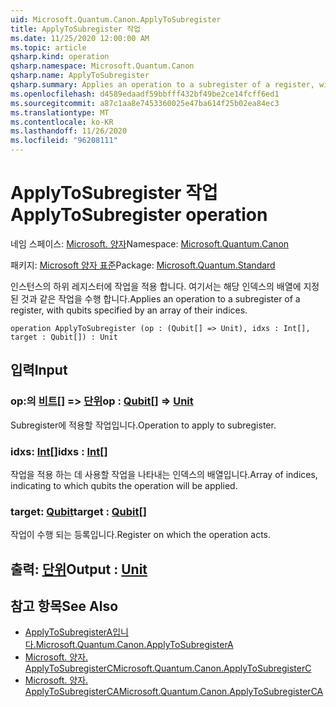 ```yaml
---
uid: Microsoft.Quantum.Canon.ApplyToSubregister
title: ApplyToSubregister 작업
ms.date: 11/25/2020 12:00:00 AM
ms.topic: article
qsharp.kind: operation
qsharp.namespace: Microsoft.Quantum.Canon
qsharp.name: ApplyToSubregister
qsharp.summary: Applies an operation to a subregister of a register, with qubits specified by an array of their indices.
ms.openlocfilehash: d4589edaadf59bbfff432bf49be2ce14fcff6ed1
ms.sourcegitcommit: a87c1aa8e7453360025e47ba614f25b02ea84ec3
ms.translationtype: MT
ms.contentlocale: ko-KR
ms.lasthandoff: 11/26/2020
ms.locfileid: "96208111"
---
```

# <a name="applytosubregister-operation"></a><span data-ttu-id="0149c-102">ApplyToSubregister 작업</span><span class="sxs-lookup"><span data-stu-id="0149c-102">ApplyToSubregister operation</span></span>

<span data-ttu-id="0149c-103">네임 스페이스: [Microsoft. 양자](xref:Microsoft.Quantum.Canon)</span><span class="sxs-lookup"><span data-stu-id="0149c-103">Namespace: [Microsoft.Quantum.Canon](xref:Microsoft.Quantum.Canon)</span></span>

<span data-ttu-id="0149c-104">패키지: [Microsoft 양자 표준](https://nuget.org/packages/Microsoft.Quantum.Standard)</span><span class="sxs-lookup"><span data-stu-id="0149c-104">Package: [Microsoft.Quantum.Standard](https://nuget.org/packages/Microsoft.Quantum.Standard)</span></span>


<span data-ttu-id="0149c-105">인스턴스의 하위 레지스터에 작업을 적용 합니다. 여기서는 해당 인덱스의 배열에 지정 된 것과 같은 작업을 수행 합니다.</span><span class="sxs-lookup"><span data-stu-id="0149c-105">Applies an operation to a subregister of a register, with qubits specified by an array of their indices.</span></span>

```qsharp
operation ApplyToSubregister (op : (Qubit[] => Unit), idxs : Int[], target : Qubit[]) : Unit
```


## <a name="input"></a><span data-ttu-id="0149c-106">입력</span><span class="sxs-lookup"><span data-stu-id="0149c-106">Input</span></span>

### <a name="op--qubit--unit"></a><span data-ttu-id="0149c-107">op:의 [비트](xref:microsoft.quantum.lang-ref.qubit)[] => [단위](xref:microsoft.quantum.lang-ref.unit)</span><span class="sxs-lookup"><span data-stu-id="0149c-107">op : [Qubit](xref:microsoft.quantum.lang-ref.qubit)[] => [Unit](xref:microsoft.quantum.lang-ref.unit)</span></span> 

<span data-ttu-id="0149c-108">Subregister에 적용할 작업입니다.</span><span class="sxs-lookup"><span data-stu-id="0149c-108">Operation to apply to subregister.</span></span>


### <a name="idxs--int"></a><span data-ttu-id="0149c-109">idxs: [Int](xref:microsoft.quantum.lang-ref.int)[]</span><span class="sxs-lookup"><span data-stu-id="0149c-109">idxs : [Int](xref:microsoft.quantum.lang-ref.int)[]</span></span>

<span data-ttu-id="0149c-110">작업을 적용 하는 데 사용할 작업을 나타내는 인덱스의 배열입니다.</span><span class="sxs-lookup"><span data-stu-id="0149c-110">Array of indices, indicating to which qubits the operation will be applied.</span></span>


### <a name="target--qubit"></a><span data-ttu-id="0149c-111">target: [Qubit](xref:microsoft.quantum.lang-ref.qubit)</span><span class="sxs-lookup"><span data-stu-id="0149c-111">target : [Qubit](xref:microsoft.quantum.lang-ref.qubit)[]</span></span>

<span data-ttu-id="0149c-112">작업이 수행 되는 등록입니다.</span><span class="sxs-lookup"><span data-stu-id="0149c-112">Register on which the operation acts.</span></span>



## <a name="output--unit"></a><span data-ttu-id="0149c-113">출력: [단위](xref:microsoft.quantum.lang-ref.unit)</span><span class="sxs-lookup"><span data-stu-id="0149c-113">Output : [Unit](xref:microsoft.quantum.lang-ref.unit)</span></span>



## <a name="see-also"></a><span data-ttu-id="0149c-114">참고 항목</span><span class="sxs-lookup"><span data-stu-id="0149c-114">See Also</span></span>

- [<span data-ttu-id="0149c-115">ApplyToSubregisterA입니다.</span><span class="sxs-lookup"><span data-stu-id="0149c-115">Microsoft.Quantum.Canon.ApplyToSubregisterA</span></span>](xref:Microsoft.Quantum.Canon.ApplyToSubregisterA)
- [<span data-ttu-id="0149c-116">Microsoft. 양자. ApplyToSubregisterC</span><span class="sxs-lookup"><span data-stu-id="0149c-116">Microsoft.Quantum.Canon.ApplyToSubregisterC</span></span>](xref:Microsoft.Quantum.Canon.ApplyToSubregisterC)
- [<span data-ttu-id="0149c-117">Microsoft. 양자. ApplyToSubregisterCA</span><span class="sxs-lookup"><span data-stu-id="0149c-117">Microsoft.Quantum.Canon.ApplyToSubregisterCA</span></span>](xref:Microsoft.Quantum.Canon.ApplyToSubregisterCA)